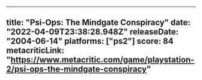 
---
title: "Psi-Ops: The Mindgate Conspiracy"
date: "2022-04-09T23:38:28.948Z"
releaseDate: "2004-06-14"
platforms: ["ps2"]
score: 84
metacriticLink: "https://www.metacritic.com/game/playstation-2/psi-ops-the-mindgate-conspiracy"
---
